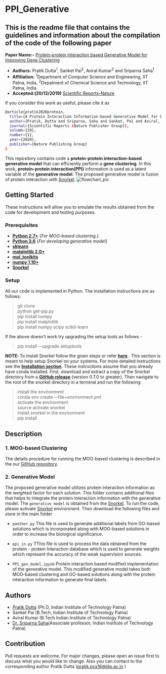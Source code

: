 # PPI_Generative

## This is the readme file that contains the guidelines and information about the compilation of the code of the following paper

**Paper Name:-** [Protein-protein Interaction based Generative Model for Improving Gene Clustering](https://www.nature.com/articles/s41598-020-57437-5)

- **Authors:** Pratik Dutta<sup>1</sup>, Sanket Pai<sup>2</sup>, Aviral Kumar<sup>2</sup> and Sriparna Saha<sup>1</sup>
- **Affiliation:** <sup>1</sup>Department of Computer Science and Engineering, IIT Patna, India, <sup>2</sup>Depatment of Chemical Science and Technology, IIT Patna, India
- **Accepted:(20/12/2019)** [Scientific Reports-Nature](https://www.nature.com/srep/)

If you consider this work as useful, please cite it as 
```bash
@article{pratik2020protein,
  title={A Protein Interaction Information-based Generative Model for Enhancing Gene Clustering},
  author={Pratik, Dutta and Sriparna, Saha and Sanket, Pai and Aviral, Kumar},
  journal={Scientific Reports (Nature Publisher Group)},
  volume={10},
  number={1},
  year={2020},
  publisher={Nature Publishing Group}
}
```


 This repository contains code a **protein-protein interaction-based generative model** that can efficiently perform a **gene clustering**. In this work, **protein-protein interaction(PPI)** information is used as a latent variable of the **generative model**. The proposed generative model is fusion of protein interaction with [Snorkel](https://github.com/HazyResearch/snorkel). 
 ![flowchart_pic](https://user-images.githubusercontent.com/29531232/69358402-c9eecc80-0cac-11ea-923f-c003c0ae27b0.png)

 
 ## Getting Started 
 These instructions will allow you to emulate the results obtained from the code for development and testing purposes.
 ### Prerequisites
* **[Python 2.7+](https://www.python.org/downloads/release/python-2713/)** {*For MOO-based clustering.*}
* **[Python 3.6](https://www.python.org/downloads/)** {*For developing generative model*}
* **[sklearn](https://scikit-learn.org/stable/install.html)**
* **[matplotlib 2.0+](https://matplotlib.org/users/installing.html)**
* **[mpl_toolkits](https://matplotlib.org/2.0.2/mpl_toolkits/index.html)**
* **[numpy 1.10+](https://pypi.org/project/numpy/)**
* **[Snorkel](https://github.com/HazyResearch/snorkel)**

### Setup
All our code is implemented in Python. The installation instructions are as follows:                                                       
> git clone                                                                                                     
> python get-pip.py                                                                                                                  
> pip install numpy                                                                                                                     
> pip install matplotlib                                                                                                                 
> pip install numpy scipy scikit-learn                                                                                                   

If the above doesn't work try upgrading the setup tools as follows -                                                                   
> pip install --upgrade setuptools

**NOTE:** To install Snorkel follow the given steps or refer **[here](https://github.com/HazyResearch/snorkel)** .
This section is meant to help setup Snorkel on your systems. For more detailed instructions see the **[Installation section](https://github.com/HazyResearch/snorkel#installation)**. These instructions assume that you already have conda installed.
First, download and extract a copy of the Snorkel directory from a **[GitHub release](https://github.com/HazyResearch/snorkel/releases)** (version 0.7.0 or greater). Then navigate to the root of the snorkel directory in a terminal and run the following:
> install the environment                                                                                                               
> conda env create --file=environment.yml                                                                                               
> activate the environment                                                                                                              
> source activate snorkel                                                                                                               
> install snorkel in the environment                                                                                                     
> pip install


## Description
### 1. MOO-based Clustering
The details procedure for running the MOO-based clustering is described in the our [GitHub repository](https://github.com/sduttap16/DeepEnsm). 

### 2. Generative Model
The proposed generative model utilizes protein interaction information as the weighted factor for each solution. This folder contains additional files that helps to integrate the protein interaction information with the generative model. The `generative model` is obtained from the [Snorkel](https://github.com/HazyResearch/snorkel). To run the code, please activate [Snorkel](https://github.com/HazyResearch/snorkel) environment. Then download the following files and store in the main folder

* `panther.py` This file is used to generate additional labels from GO-based solutions which is incorporated along with MOO-based solutions in order to increase the biological significance.

* `ppi_in.py` TThis file is used to process the data obtained from the protein - protein Interaction database which is used to generate weights which represent the accuracy of the weak supervision sources.

* `PPI_gen_model.ipynb`  Protein interaction based modified implementation of the generative model. This modified generative model takes both MOO-based clustering and GO-based solutions along with the protein interaction information to generate final labels.


## Authors
- [Pratik Dutta](http://www.iitp.ac.in/~pratik.pcs16/) (Ph.D, Indian Institute of Technology Patna)
- Sanket Pai (B.Tech, Indian Institute of Technology Patna)
- Aviral Kumar (B.Tech Indian Institute of Technology Patna)
- [Dr. Sriparna Saha](https://www.iitp.ac.in/~sriparna/)(Associate professor, Indian Institute of Technology Patna)

## Contribution
Pull requests are welcome. For major changes, please open an issue first to discuss what you would like to change. Also you can contact to the corresponding author Pratik Dutta (pratik.pcs16@iitp.ac.in )
